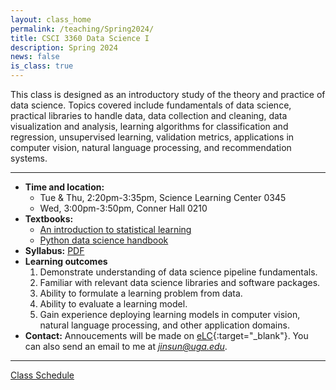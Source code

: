 ```yaml
---
layout: class_home
permalink: /teaching/Spring2024/
title: CSCI 3360 Data Science I
description: Spring 2024
news: false
is_class: true
---
```


This class is designed as an introductory study of the theory and practice of data science. Topics covered include fundamentals of data science, practical libraries to handle data, data collection and cleaning, data visualization and analysis, learning algorithms for classification and regression, unsupervised learning, validation metrics, applications in computer vision, natural language processing, and recommendation systems. 

***

- **Time and location:** 
    * Tue & Thu, 2:20pm-3:35pm, Science Learning Center 0345
    * Wed, 3:00pm-3:50pm, Conner Hall 0210
- **Textbooks:** 
    * [An introduction to statistical learning](https://www.statlearning.com/)
    * [Python data science handbook](https://jakevdp.github.io/PythonDataScienceHandbook/)
- **Syllabus:**
    [PDF](2024Spring-CSCI3360-syllabus.pdf)
- **Learning outcomes**
    1.	Demonstrate understanding of data science pipeline fundamentals.
    2.	Familiar with relevant data science libraries and software packages.
    3.	Ability to formulate a learning problem from data.
    4.	Ability to evaluate a learning model.
    5.	Gain experience deploying learning models in computer vision, natural language processing, and other application domains.
- **Contact:** Annoucements will be made on [eLC](https://uga.view.usg.edu/d2l/home){:target="\_blank"}. You can also send an email to me at *jinsun@uga.edu*.

***

<div>
    <a href="schedule">Class Schedule</a>
</div>